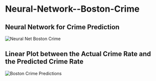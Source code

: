 # Neural-Network--Boston-Crime

## Neural Network for Crime Prediction
![Neural Net Boston Crime](https://user-images.githubusercontent.com/75033908/103417484-ded8a780-4bb0-11eb-99c7-a5c79d7b3200.jpeg)

## Linear Plot between the Actual Crime Rate and the Predicted Crime Rate
![Boston Crime Predictions](https://user-images.githubusercontent.com/75033908/103418814-5826c900-4bb6-11eb-8813-589434ab426e.jpeg)

